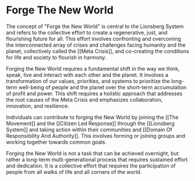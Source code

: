 # Forge The New World

The concept of "Forge the New World" is central to the Lionsberg System and refers to the collective effort to create a regenerative, just, and flourishing future for all. This effort involves confronting and overcoming the interconnected array of crises and challenges facing humanity and the planet, collectively called the [[Meta Crisis]], and co-creating the conditions for life and society to flourish in harmony.

Forging the New World requires a fundamental shift in the way we think, speak, live and interact with each other and the planet. It involves a transformation of our values, priorities, and systems to prioritize the long-term well-being of people and the planet over the short-term accumulation of profit and power. This shift requires a holistic approach that addresses the root causes of the Meta Crisis and emphasizes collaboration, innovation, and resilience.

Individuals can contribute to forging the New World by joining the [[The Movement]] and the [[Citizen Led Response]] through the [[Lionsberg System]] and taking action within their communities and [[Domain Of Responsibility And Authority]]. This involves forming or joining groups and working together towards common goals. 

Forging the New World is not a task that can be achieved overnight, but rather a long-term multi-generational process that requires sustained effort and dedication. It is a collective effort that requires the participation of people from all walks of life and all corners of the world.